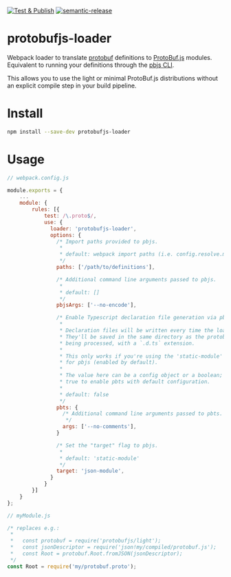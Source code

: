 [![Test & Publish](https://github.com/kmontag/protobufjs-loader/actions/workflows/release.yml/badge.svg)](https://github.com/kmontag/protobufjs-loader/actions/workflows/release.yml)
[![semantic-release](https://img.shields.io/badge/%20%20%F0%9F%93%A6%F0%9F%9A%80-semantic--release-e10079.svg)](https://github.com/semantic-release/semantic-release)

# protobufjs-loader

Webpack loader to translate
[protobuf](https://github.com/google/protobuf/) definitions to
[ProtoBuf.js](https://github.com/dcodeIO/ProtoBuf.js/)
modules. Equivalent to running your definitions through the [pbjs
CLI](https://github.com/dcodeIO/ProtoBuf.js/#pbjs-for-javascript).

This allows you to use the light or minimal ProtoBuf.js distributions
without an explicit compile step in your build pipeline.

# Install

```sh
npm install --save-dev protobufjs-loader
```

# Usage

```javascript
// webpack.config.js

module.exports = {
    ...
    module: {
        rules: [{
            test: /\.proto$/,
            use: {
              loader: 'protobufjs-loader',
              options: {
                /* Import paths provided to pbjs.
                 *
                 * default: webpack import paths (i.e. config.resolve.modules)
                 */
                paths: ['/path/to/definitions'],

                /* Additional command line arguments passed to pbjs.
                 *
                 * default: []
                 */
                pbjsArgs: ['--no-encode'],

                /* Enable Typescript declaration file generation via pbts.
                 *
                 * Declaration files will be written every time the loader runs.
                 * They'll be saved in the same directory as the protobuf file
                 * being processed, with a `.d.ts` extension.
                 *
                 * This only works if you're using the 'static-module' target
                 * for pbjs (enabled by default).
                 *
                 * The value here can be a config object or a boolean; set it to
                 * true to enable pbts with default configuration.
                 *
                 * default: false
                 */
                pbts: {
                  /* Additional command line arguments passed to pbts.
                   */
                  args: ['--no-comments'],
                }

                /* Set the "target" flag to pbjs.
                 *
                 * default: 'static-module'
                 */
                target: 'json-module',
              }
            }
        }]
    }
};
```

```javascript
// myModule.js

/* replaces e.g.:
 *
 *   const protobuf = require('protobufjs/light');
 *   const jsonDescriptor = require('json!my/compiled/protobuf.js');
 *   const Root = protobuf.Root.fromJSON(jsonDescriptor);
 */
const Root = require('my/protobuf.proto');
```
